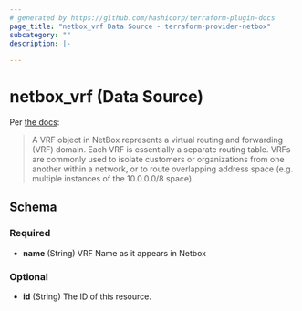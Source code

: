 ```yaml
---
# generated by https://github.com/hashicorp/terraform-plugin-docs
page_title: "netbox_vrf Data Source - terraform-provider-netbox"
subcategory: ""
description: |-
  
---
```


# netbox_vrf (Data Source)

Per [the docs](https://netbox.readthedocs.io/en/stable/models/ipam/vrf/):

> A VRF object in NetBox represents a virtual routing and forwarding (VRF) domain. Each VRF is essentially a separate routing table. VRFs are commonly used to isolate customers or organizations from one another within a network, or to route overlapping address space (e.g. multiple instances of the 10.0.0.0/8 space).


<!-- schema generated by tfplugindocs -->
## Schema

### Required

- **name** (String) VRF Name as it appears in Netbox

### Optional

- **id** (String) The ID of this resource.


